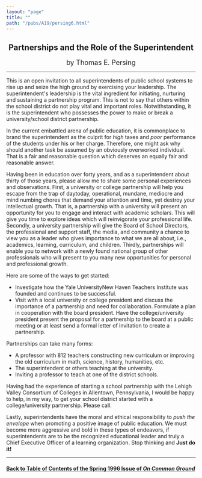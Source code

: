 ```yaml
---
layout: "page"
title: ""
path: "/pubs/A19/persing6.html"
---
```

<main>
<center><h2>
Partnerships and the Role of the Superintendent</h2>
<font size="+1">by Thomas E. Persing</font>
</center><hr/>
This is an open invitation to all superintendents of public school
systems to rise up and seize the high ground by exercising your
leadership. The superintendent's leadership is the vital ingredient for
initiating, nurturing and sustaining a partnership program. This is  not
to say that others within the school district do not play vital and
important roles. Notwithstanding, it is the superintendent who  possesses
the power to make or break a university/school district  partnership.
<p>
In the current embattled arena of public education, it is  commonplace to
brand the superintendent as the culprit for <i>high</i>  taxes and
<i>poor</i> performance of the students under his or her charge.
Therefore, one might ask why should another task be assumed by an
obviously overworked individual. That is a fair and reasonable  question
which deserves an equally fair and reasonable answer.
</p><p>
Having been in education over forty years, and as a superintendent  about
thirty of those years, please allow me to share some personal  experiences
and observations. First, a university or college  partnership will help
you escape from the trap of day­to­day,  operational, mundane,
mediocre and mind numbing chores that  demand your attention and time, yet
destroy your intellectual  growth. That is, a partnership with a
university will present an  opportunity for you to engage and interact
with academic scholars.  This will give you time to explore ideas which
will reinvigorate your  professional life. Secondly, a university
partnership will give the  Board of School Directors, the professional and
support staff, the  media, and community a chance to view you as a leader
who gives  importance to what we are all about, i.e., academics, learning,
curriculum, and children. Thirdly, partnerships will enable you to
network with a newly found national group of other professionals  who will
present to you many new opportunities for personal and  professional
growth.
</p><p>
Here are some of the ways to get started: 
</p><ul><li>Investigate how the Yale University­New Haven Teachers
Institute  was founded and continues to be successful. 
</li><li>Visit with a local university or college president and discuss the
importance of a partnership and need for collaboration. Formulate a  plan
in cooperation with the board president. Have the  college/university
president present the proposal for a partnership  to the board at a public
meeting or at least send a formal letter of  invitation to create a
partnership.
</li></ul>
Partnerships can take many forms: 
<ul>
<li>A professor with 8­12 teachers constructing new curriculum or
improving the old curriculum in math, science, history, humanities,  etc. 
</li><li>The superintendent or others teaching at the university. 
</li><li>Inviting a professor to teach at one of the district schools.
</li></ul>
Having had the experience of starting a school partnership with the
Lehigh Valley Consortium of Colleges in Allentown, Pennsylvania, I  would
be happy to help, in my way, to get your school district  started with a
college/university partnership. Please call.
<p>
Lastly, superintendents have the moral and ethical responsibility to
<i>push the envelope</i> when promoting a positive image of public
education. We must become more aggressive and bold in these types  of
endeavors, if superintendents are to be the recognized educational  leader
and truly a Chief Executive Officer of a learning organization.  Stop
thinking and <b>Just do it!</b>
</p><hr/>
<h4><a href=".\">Back to
Table of Contents of the Spring  1996 Issue of <i>On Common
Ground</i></a>
</h4>
</main>
